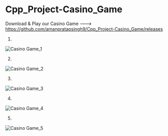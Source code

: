 # Cpp_Project-Casino_Game

Download & Play our Casino Game ---> https://github.com/amanpratapsingh9/Cpp_Project-Casino_Game/releases 

1)
![Casino Game_1](https://user-images.githubusercontent.com/72128002/128637539-03c2345d-c4e5-403d-9e6b-c19388aae4c5.jpg)

2)
![Casino Game_2](https://user-images.githubusercontent.com/72128002/128637542-649e8fe1-003c-4ee4-a62b-5c24e36bf399.jpg)

3)
![Casino Game_3](https://user-images.githubusercontent.com/72128002/128637545-3a916406-03f2-41e9-b0b7-34f3f37a5183.jpg)

4)
![Casino Game_4](https://user-images.githubusercontent.com/72128002/128637548-131e453a-39e9-4a62-81ef-5b391e93c683.jpg)

5)
![Casino Game_5](https://user-images.githubusercontent.com/72128002/128637551-6aa2118b-5d46-437a-b9d2-32d44267a6ad.jpg)
